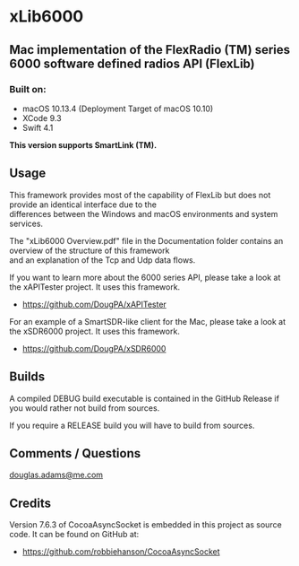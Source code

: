 # xLib6000
## Mac implementation of the FlexRadio (TM) series 6000 software defined radios API (FlexLib)

### Built on:
*  macOS 10.13.4 (Deployment Target of macOS 10.10)
*  XCode 9.3
* Swift 4.1


**This version supports SmartLink (TM).**


## Usage

This framework provides most of the capability of FlexLib but does not provide an identical  interface due to the  
differences between the Windows and macOS environments and system services.

The "xLib6000 Overview.pdf" file in the Documentation folder contains an overview of the structure of this framework  
and an explanation of the Tcp and Udp data flows.  

If you want to learn more about the 6000 series API, please take a look at the xAPITester project. It uses this framework.

* https://github.com/DougPA/xAPITester

For an example of a SmartSDR-like client for the Mac, please take a look at the xSDR6000 project. It uses this framework.

* https://github.com/DougPA/xSDR6000


## Builds

A compiled DEBUG build executable is contained in the GitHub Release if you would rather not build from sources.  

If you require a RELEASE build you will have to build from sources.   


## Comments / Questions

douglas.adams@me.com


## Credits

Version 7.6.3 of CocoaAsyncSocket is embedded in this project as source code. It can be found on GitHub at:  

* https://github.com/robbiehanson/CocoaAsyncSocket
